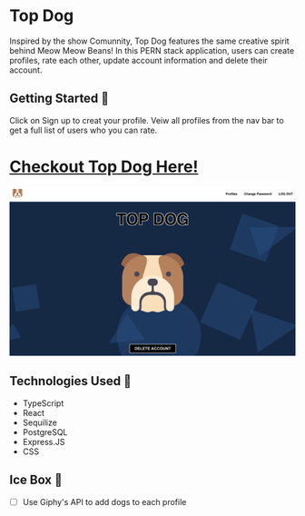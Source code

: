 # Top Dog

Inspired by the show Comunnity, Top Dog features the same creative spirit behind Meow Meow Beans! In this PERN stack application, users can create profiles, rate each other, update account information and delete their account.

## Getting Started 🐶

Click on Sign up to creat your profile. Veiw all profiles from the nav bar to get a full list of users who you can rate.

# [Checkout Top Dog Here!](https://topdog-hw.netlify.app//)

![Landing Page Screenshot](./public/Screenshot.png)

## Technologies Used 💾

- TypeScript
- React
- Sequilize
- PostgreSQL
- Express.JS
- CSS

## Ice Box 🧊

- [ ] Use Giphy's API to add dogs to each profile

